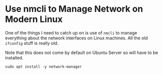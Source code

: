 # Use nmcli to Manage Network on Modern Linux

One of the things I need to catch up on is use of `nmcli` to manage
everything about the network interfaces on Linux machines. All the old
`ifconfig` stuff is really old.

Note that this does not come by default on Ubuntu Server so will have to
be installed.

```
sudo apt install -y network-manager
```
